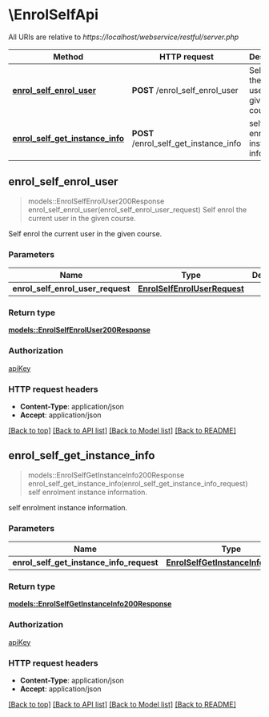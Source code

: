 # \EnrolSelfApi

All URIs are relative to *https://localhost/webservice/restful/server.php*

Method | HTTP request | Description
------------- | ------------- | -------------
[**enrol_self_enrol_user**](EnrolSelfApi.md#enrol_self_enrol_user) | **POST** /enrol_self_enrol_user | Self enrol the current user in the given course.
[**enrol_self_get_instance_info**](EnrolSelfApi.md#enrol_self_get_instance_info) | **POST** /enrol_self_get_instance_info | self enrolment instance information.



## enrol_self_enrol_user

> models::EnrolSelfEnrolUser200Response enrol_self_enrol_user(enrol_self_enrol_user_request)
Self enrol the current user in the given course.

Self enrol the current user in the given course.

### Parameters


Name | Type | Description  | Required | Notes
------------- | ------------- | ------------- | ------------- | -------------
**enrol_self_enrol_user_request** | [**EnrolSelfEnrolUserRequest**](EnrolSelfEnrolUserRequest.md) |  | [required] |

### Return type

[**models::EnrolSelfEnrolUser200Response**](enrol_self_enrol_user_200_response.md)

### Authorization

[apiKey](../README.md#apiKey)

### HTTP request headers

- **Content-Type**: application/json
- **Accept**: application/json

[[Back to top]](#) [[Back to API list]](../README.md#documentation-for-api-endpoints) [[Back to Model list]](../README.md#documentation-for-models) [[Back to README]](../README.md)


## enrol_self_get_instance_info

> models::EnrolSelfGetInstanceInfo200Response enrol_self_get_instance_info(enrol_self_get_instance_info_request)
self enrolment instance information.

self enrolment instance information.

### Parameters


Name | Type | Description  | Required | Notes
------------- | ------------- | ------------- | ------------- | -------------
**enrol_self_get_instance_info_request** | [**EnrolSelfGetInstanceInfoRequest**](EnrolSelfGetInstanceInfoRequest.md) |  | [required] |

### Return type

[**models::EnrolSelfGetInstanceInfo200Response**](enrol_self_get_instance_info_200_response.md)

### Authorization

[apiKey](../README.md#apiKey)

### HTTP request headers

- **Content-Type**: application/json
- **Accept**: application/json

[[Back to top]](#) [[Back to API list]](../README.md#documentation-for-api-endpoints) [[Back to Model list]](../README.md#documentation-for-models) [[Back to README]](../README.md)

